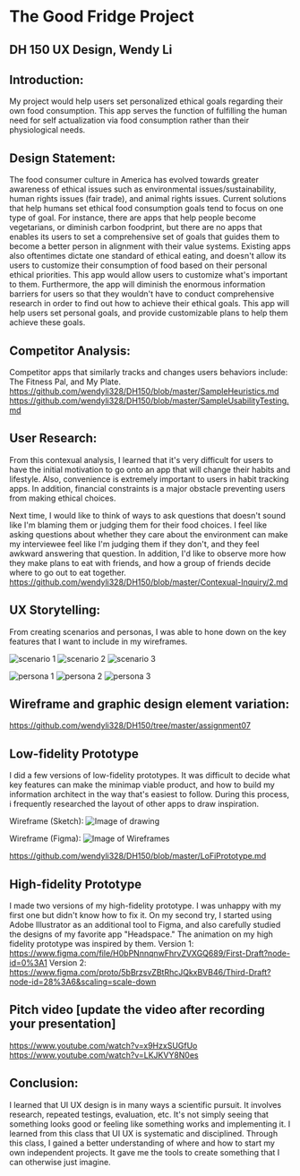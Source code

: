 # The Good Fridge Project
## DH 150 UX Design, Wendy Li

## Introduction: 
My project would help users set personalized ethical goals regarding their own food consumption. This app serves the function of fulfilling the human need for self actualization via food consumption rather than their physiological needs. 

## Design Statement:
The food consumer culture in America has evolved towards greater awareness of ethical issues such as environmental issues/sustainability, human rights issues (fair trade), and animal rights issues. Current solutions that help humans set ethical food consumption goals tend to focus on one type of goal. For instance, there are apps that help people become vegetarians, or diminish carbon foodprint, but there are no apps that enables its users to set a comprehensive set of goals that guides them to become a better person in alignment with their value systems. Existing apps also oftentimes dictate one standard of ethical eating, and doesn't allow its users to customize their consumption of food based on their personal ethical priorities. This app would allow users to customize what's important to them. Furthermore, the app will diminish the enormous information barriers for users so that they wouldn't have to conduct comprehensive research in order to find out how to achieve their ethical goals. This app will help users set personal goals, and provide customizable plans to help them achieve these goals.

## Competitor Analysis: 
Competitor apps that similarly tracks and changes users behaviors include: The Fitness Pal, and My Plate. 
https://github.com/wendyli328/DH150/blob/master/SampleHeuristics.md
https://github.com/wendyli328/DH150/blob/master/SampleUsabilityTesting.md

## User Research:
From this contexual analysis, I learned that it's very difficult for users to have the initial motivation to go onto an app that will change their habits and lifestyle. Also, convenience is extremely important to users in habit tracking apps. In addition, financial constraints is a major obstacle preventing users from making ethical choices.

Next time, I would like to think of ways to ask questions that doesn't sound like I'm blaming them or judging them for their food choices. I feel like asking questions about whether they care about the environment can make my interviewee feel like I'm judging them if they don't, and they feel awkward answering that question. In addition, I'd like to observe more how they make plans to eat with friends, and how a group of friends decide where to go out to eat together.
https://github.com/wendyli328/DH150/blob/master/Contexual-Inquiry/2.md

## UX Storytelling:
From creating scenarios and personas, I was able to hone down on the key features that I want to include in my wireframes. 

![scenario 1](https://github.com/wendyli328/DH150/blob/master/Scenario%201-page-001.jpg)
![scenario 2](https://github.com/wendyli328/DH150/blob/master/Scenario%202-page-001.jpg)
![scenario 3](https://github.com/wendyli328/DH150/blob/master/Scenario%203-page-001.jpg) 

![persona 1](https://github.com/wendyli328/DH150/blob/master/Persona%201-page-001.jpg)
![persona 2](https://github.com/wendyli328/DH150/blob/master/Persona%202-page-001.jpg)
![persona 3](https://github.com/wendyli328/DH150/blob/master/Persona%203.jpg)


## Wireframe and graphic design element variation:
https://github.com/wendyli328/DH150/tree/master/assignment07

## Low-fidelity Prototype 
I did a few versions of low-fidelity prototypes. It was difficult to decide what key features can make the minimap viable product, and how to build my information architect in the way that's easiest to follow. During this process, i frequently researched the layout of other apps to draw inspiration. 

Wireframe (Sketch):
![Image of drawing](https://github.com/wendyli328/DH150/blob/master/Screen%20Shot%202020-02-16%20at%203.15.57%20PM.jpg)

Wireframe (Figma):
![Image of Wireframes](https://github.com/wendyli328/DH150/blob/master/Screen%20Shot%202020-02-16%20at%203.11.35%20PM.jpg)

https://github.com/wendyli328/DH150/blob/master/LoFiPrototype.md

## High-fidelity Prototype
I made two versions of my high-fidelity prototype. I was unhappy with my first one but didn't know how to fix it. On my second try, I started using Adobe Illustrator as an additional tool to Figma, and also carefully studied the designs of my favorite app "Headspace." The animation on my high fidelity prototype was inspired by them.
Version 1: https://www.figma.com/file/H0bPNnnqnwFhrvZVXGQ689/First-Draft?node-id=0%3A1
Version 2: https://www.figma.com/proto/5bBrzsvZBtRhcJQkxBVB46/Third-Draft?node-id=28%3A6&scaling=scale-down

## Pitch video [update the video after recording your presentation]
https://www.youtube.com/watch?v=x9HzxSUGfUo
https://www.youtube.com/watch?v=LKJKVY8N0es

## Conclusion:
I learned that UI UX design is in many ways a scientific pursuit. It involves research, repeated testings, evaluation, etc. It's not simply seeing that something looks good or feeling like something works and implementing it. I learned from this class that UI UX is systematic and disciplined. Through this class, I gained a better understanding of where and how to start my own independent projects. It gave me the tools to create something that I can otherwise just imagine. 
